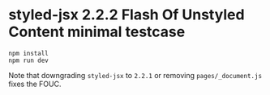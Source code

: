 # styled-jsx 2.2.2 Flash Of Unstyled Content minimal testcase

```
npm install
npm run dev
```

Note that downgrading `styled-jsx` to `2.2.1` or removing `pages/_document.js`
fixes the FOUC.
